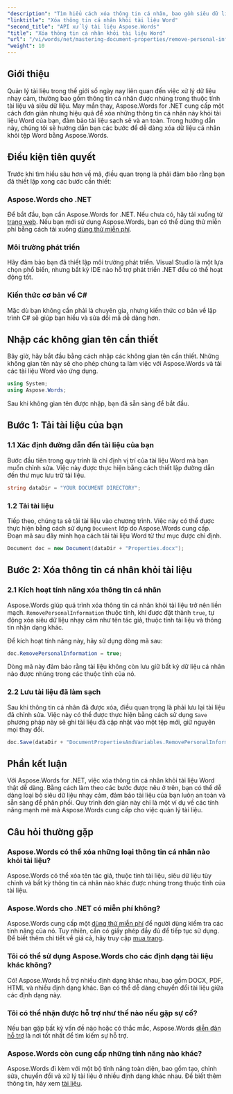```yaml
---
"description": "Tìm hiểu cách xóa thông tin cá nhân, bao gồm siêu dữ liệu và thông tin tác giả, khỏi tài liệu Word của bạn bằng Aspose.Words cho .NET."
"linktitle": "Xóa thông tin cá nhân khỏi tài liệu Word"
"second_title": "API xử lý tài liệu Aspose.Words"
"title": "Xóa thông tin cá nhân khỏi tài liệu Word"
"url": "/vi/words/net/mastering-document-properties/remove-personal-information-word-document/"
"weight": 10
---
```


## Giới thiệu

Quản lý tài liệu trong thế giới số ngày nay liên quan đến việc xử lý dữ liệu nhạy cảm, thường bao gồm thông tin cá nhân được nhúng trong thuộc tính tài liệu và siêu dữ liệu. May mắn thay, Aspose.Words for .NET cung cấp một cách đơn giản nhưng hiệu quả để xóa những thông tin cá nhân này khỏi tài liệu Word của bạn, đảm bảo tài liệu sạch sẽ và an toàn. Trong hướng dẫn này, chúng tôi sẽ hướng dẫn bạn các bước để dễ dàng xóa dữ liệu cá nhân khỏi tệp Word bằng Aspose.Words.

## Điều kiện tiên quyết

Trước khi tìm hiểu sâu hơn về mã, điều quan trọng là phải đảm bảo rằng bạn đã thiết lập xong các bước cần thiết:

### Aspose.Words cho .NET

Để bắt đầu, bạn cần Aspose.Words for .NET. Nếu chưa có, hãy tải xuống từ [trang web](https://releases.aspose.com/words/net/). Nếu bạn mới sử dụng Aspose.Words, bạn có thể dùng thử miễn phí bằng cách tải xuống [dùng thử miễn phí](https://releases.aspose.com/).

### Môi trường phát triển

Hãy đảm bảo bạn đã thiết lập môi trường phát triển. Visual Studio là một lựa chọn phổ biến, nhưng bất kỳ IDE nào hỗ trợ phát triển .NET đều có thể hoạt động tốt.

### Kiến thức cơ bản về C#

Mặc dù bạn không cần phải là chuyên gia, nhưng kiến thức cơ bản về lập trình C# sẽ giúp bạn hiểu và sửa đổi mã dễ dàng hơn.

## Nhập các không gian tên cần thiết

Bây giờ, hãy bắt đầu bằng cách nhập các không gian tên cần thiết. Những không gian tên này sẽ cho phép chúng ta làm việc với Aspose.Words và tải các tài liệu Word vào ứng dụng.

```csharp
using System;
using Aspose.Words;
```

Sau khi không gian tên được nhập, bạn đã sẵn sàng để bắt đầu.

## Bước 1: Tải tài liệu của bạn

### 1.1 Xác định đường dẫn đến tài liệu của bạn

Bước đầu tiên trong quy trình là chỉ định vị trí của tài liệu Word mà bạn muốn chỉnh sửa. Việc này được thực hiện bằng cách thiết lập đường dẫn đến thư mục lưu trữ tài liệu.

```csharp
string dataDir = "YOUR DOCUMENT DIRECTORY";
```

### 1.2 Tải tài liệu

Tiếp theo, chúng ta sẽ tải tài liệu vào chương trình. Việc này có thể được thực hiện bằng cách sử dụng `Document` lớp do Aspose.Words cung cấp. Đoạn mã sau đây minh họa cách tải tài liệu Word từ thư mục được chỉ định.

```csharp
Document doc = new Document(dataDir + "Properties.docx");
```

## Bước 2: Xóa thông tin cá nhân khỏi tài liệu

### 2.1 Kích hoạt tính năng xóa thông tin cá nhân

Aspose.Words giúp quá trình xóa thông tin cá nhân khỏi tài liệu trở nên liền mạch. `RemovePersonalInformation` thuộc tính, khi được đặt thành `true`, tự động xóa siêu dữ liệu nhạy cảm như tên tác giả, thuộc tính tài liệu và thông tin nhận dạng khác.

Để kích hoạt tính năng này, hãy sử dụng dòng mã sau:

```csharp
doc.RemovePersonalInformation = true;
```

Dòng mã này đảm bảo rằng tài liệu không còn lưu giữ bất kỳ dữ liệu cá nhân nào được nhúng trong các thuộc tính của nó.

### 2.2 Lưu tài liệu đã làm sạch

Sau khi thông tin cá nhân đã được xóa, điều quan trọng là phải lưu lại tài liệu đã chỉnh sửa. Việc này có thể được thực hiện bằng cách sử dụng `Save` phương pháp này sẽ ghi tài liệu đã cập nhật vào một tệp mới, giữ nguyên mọi thay đổi.

```csharp
doc.Save(dataDir + "DocumentPropertiesAndVariables.RemovePersonalInformation.docx");
```

## Phần kết luận

Với Aspose.Words for .NET, việc xóa thông tin cá nhân khỏi tài liệu Word thật dễ dàng. Bằng cách làm theo các bước được nêu ở trên, bạn có thể dễ dàng loại bỏ siêu dữ liệu nhạy cảm, đảm bảo tài liệu của bạn luôn an toàn và sẵn sàng để phân phối. Quy trình đơn giản này chỉ là một ví dụ về các tính năng mạnh mẽ mà Aspose.Words cung cấp cho việc quản lý tài liệu.

## Câu hỏi thường gặp

### Aspose.Words có thể xóa những loại thông tin cá nhân nào khỏi tài liệu?

Aspose.Words có thể xóa tên tác giả, thuộc tính tài liệu, siêu dữ liệu tùy chỉnh và bất kỳ thông tin cá nhân nào khác được nhúng trong thuộc tính của tài liệu.

### Aspose.Words cho .NET có miễn phí không?

Aspose.Words cung cấp một [dùng thử miễn phí](https://releases.aspose.com/) để người dùng kiểm tra các tính năng của nó. Tuy nhiên, cần có giấy phép đầy đủ để tiếp tục sử dụng. Để biết thêm chi tiết về giá cả, hãy truy cập [mua trang](https://purchase.aspose.com/buy).

### Tôi có thể sử dụng Aspose.Words cho các định dạng tài liệu khác không?

Có! Aspose.Words hỗ trợ nhiều định dạng khác nhau, bao gồm DOCX, PDF, HTML và nhiều định dạng khác. Bạn có thể dễ dàng chuyển đổi tài liệu giữa các định dạng này.

### Tôi có thể nhận được hỗ trợ như thế nào nếu gặp sự cố?

Nếu bạn gặp bất kỳ vấn đề nào hoặc có thắc mắc, Aspose.Words [diễn đàn hỗ trợ](https://forum.aspose.com/c/words/8) là nơi tốt nhất để tìm kiếm sự hỗ trợ.

### Aspose.Words còn cung cấp những tính năng nào khác?

Aspose.Words đi kèm với một bộ tính năng toàn diện, bao gồm tạo, chỉnh sửa, chuyển đổi và xử lý tài liệu ở nhiều định dạng khác nhau. Để biết thêm thông tin, hãy xem [tài liệu](https://reference.aspose.com/words/net/).